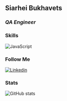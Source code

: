 ## Siarhei Bukhavets

### _QA Engineer_

### Skills
![JavaScript](https://img.shields.io/badge/-JavaScript-1c2833?style=for-the-badge&logo=javascript)

### Follow Me
[![Linkedin](https://img.shields.io/badge/-Linkedin-1c2833?style=for-the-badge&logo=linkedin&logoColor=2a8cfb)](https://www.linkedin.com/in/sbukhavets/)

### Stats
![GitHub stats](https://github-readme-stats.vercel.app/api?username=serbuxs&show_icons=true&theme=dark)